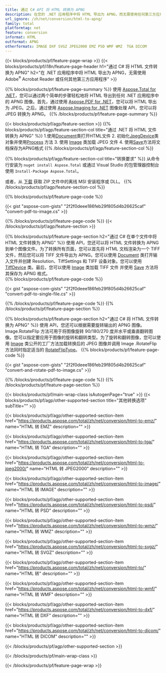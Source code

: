 ```yaml
---
title: 通过 C# API 将 HTML 转换为 APNG
description: 在您的 .NET 应用程序中将 HTML 导出为 APNG，而无需使用任何第三方应用程序
url_ignore: /zh/net/conversion/html-to-apng/
family: total
platformtag: net
feature: conversion
informat: HTML
outformat: APNG
otherformats: IMAGE DXF SVGZ JPEG2000 EMZ PSD WMF WMZ  TGA DICOM
---
```

{{< blocks/products/pf/feature-page-wrap >}}
{{< blocks/products/pf/i18n/feature-page-header h1="通过 C# 将 HTML 文件转换为 APNG" h2="在 .NET 应用程序中将 HTML 导出为 APNG，无需使用 Adobe<sup>&reg;</sup> Acrobat Reader 或任何其他第三方应用程序" >}}

{{% blocks/products/pf/feature-page-summary %}}
使用 [Aspose.Total for .NET](https://products.aspose.com/total/net/)，您可以通过两个简单的步骤轻松地将 HTML 导出到任何 .NET 应用程序中的 APNG 图像。首先，通过使用 [Aspose.PDF for .NET](https://products.aspose.com/pdf/net/)，您可以将 HTML 导出为 JPEG。之后，通过使用 [Aspose.Imaging for .NET](https://products.aspose.com/imaging/net/) 图像处理 API，您可以将 JPEG 转换为 APNG。
{{% /blocks/products/pf/feature-page-summary  %}}

{{< blocks/products/pf/agp/feature-section >}}
{{% blocks/products/pf/agp/feature-section-col title="通过 .NET 将 HTML 文件转换为 APNG" %}}
1.使用[Document](https://apireference.aspose.com/pdf/net/aspose.pdf/document)类打开HTML文件
2. 初始化[JpegDevice](https://apireference.aspose.com/pdf/net/aspose.pdf.devices/jpegdevice)类对象并使用[Process](https://apireference.aspose.com/pdf/net/aspose.pdf.devices.pagedevice/process/methods/1) 方法
3. 使用 [Image](https://apireference.aspose.com/imaging/net/aspose.imaging/image) 类加载 JPEG 文件
4. 使用[Save](https://apireference.aspose.com/imaging/net/aspose.imaging.image/save/methods/4)方法将文档保存为APNG格式
{{% /blocks/products/pf/agp/feature-section-col %}}

{{% blocks/products/pf/agp/feature-section-col title="转换要求" %}}
从命令行安装为 ```nuget install Aspose.Total``` 或通过 Visual Studio 的包管理器控制台使用 ```Install-Package Aspose.Total```。

或者，从 [下载](https://downloads.aspose.com/total/net) 获取 ZIP 文件中的离线 MSI 安装程序或 DLL。
{{% /blocks/products/pf/agp/feature-section-col %}}

{{% blocks/products/pf/feature-page-code %}}

{{< gist "aspose-com-gists" "2f2f0deee186feb29f805d4b26625caf" "convert-pdf-to-image.cs" >}}


{{% /blocks/products/pf/feature-page-code %}}
{{< /blocks/products/pf/agp/feature-section >}}

{{% blocks/products/pf/feature-page-section  h2="通过 C# 在单个文件中将 HTML 文件转换为 APNG" %}}
使用 API，您还可以将 HTML 文件转换为 APNG 到单个图像文件。为了转换所有页面，您可以首先将 HTML 文档渲染为一个 TIFF 文件，然后您可以将 TIFF 文件导出为 APNG。您可以使用 [Document](https://apireference.aspose.com/pdf/net/aspose.pdf/document) 类打开输入文件并创建 Resolution、TiffSettings 和 TIFF 设备对象。您可以使用 [TiffDevice](https://apireference.aspose.com/pdf/net/aspose.pdf.devices/tiffdevice) 类。最后，您可以使用 [Image](https://apireference.aspose.com/imaging/net/aspose.imaging/image) 类加载 TIFF 文件
并使用 [Save](https://apireference.aspose.com/imaging/net/aspose.imaging.image/save/methods/4) 方法将其保存为 APNG 格式。  
{{% blocks/products/pf/feature-page-code %}}

{{< gist "aspose-com-gists" "2f2f0deee186feb29f805d4b26625caf" "convert-pdf-to-single-file.cs" >}}

{{% /blocks/products/pf/feature-page-code  %}}
{{% /blocks/products/pf/feature-page-section %}}

{{% blocks/products/pf/feature-page-section  h2="通过 C# 将 HTML 文件转换为 APNG" %}}
使用 API，您还可以根据需要旋转输出的 APNG 图像。 Image.RotateFlip 方法可用于将图像旋转 90/180/270 度并水平或垂直翻转图像。您可以指定要应用于图像的旋转和翻转类型。为了旋转和翻转图像，您可以使用 [Image](https://apireference.aspose.com/imaging/net/aspose.imaging/image) 类公开的工厂方法加载转换后的 JPEG 图像并调用 Image .RotateFlip 方法同时指定适当的 [RotateFlipType](https://apireference.aspose.com/imaging/net/aspose.imaging/rotatefliptype)。 
{{% blocks/products/pf/feature-page-code %}}

{{< gist "aspose-com-gists" "2f2f0deee186feb29f805d4b26625caf" "convert-and-rotate-pdf-to-image.cs" >}}

{{% /blocks/products/pf/feature-page-code  %}}
{{% /blocks/products/pf/feature-page-section %}}

{{< blocks/products/pf/main-wrap-class isAutogenPage="true" >}}
{{< blocks/products/pf/agp/other-supported-section title="其他转换选项" subTitle="" >}}

{{< blocks/products/pf/agp/other-supported-section-item href="https://products.aspose.com/total/zh/net/conversion/html-to-emz/" name="HTML 转 EMZ" description="" >}}

{{< blocks/products/pf/agp/other-supported-section-item href="https://products.aspose.com/total/zh/net/conversion/html-to-tga/" name="HTML 转 TGA" description="" >}}

{{< blocks/products/pf/agp/other-supported-section-item href="https://products.aspose.com/total/zh/net/conversion/html-to-jpeg2000/" name="HTML 转 JPEG2000" description="" >}}

{{< blocks/products/pf/agp/other-supported-section-item href="https://products.aspose.com/total/zh/net/conversion/html-to-image/" name="HTML 转 IMAGE" description="" >}}

{{< blocks/products/pf/agp/other-supported-section-item href="https://products.aspose.com/total/zh/net/conversion/html-to-psd/" name="HTML 转 PSD" description="" >}}

{{< blocks/products/pf/agp/other-supported-section-item href="https://products.aspose.com/total/zh/net/conversion/html-to-wmz/" name="HTML 转 WMZ" description="" >}}

{{< blocks/products/pf/agp/other-supported-section-item href="https://products.aspose.com/total/zh/net/conversion/html-to-svgz/" name="HTML 转 SVGZ" description="" >}}

{{< blocks/products/pf/agp/other-supported-section-item href="https://products.aspose.com/total/zh/net/conversion/html-to/" name="HTML 转" description="" >}}

{{< blocks/products/pf/agp/other-supported-section-item href="https://products.aspose.com/total/zh/net/conversion/html-to-wmf/" name="HTML 转 WMF" description="" >}}

{{< blocks/products/pf/agp/other-supported-section-item href="https://products.aspose.com/total/zh/net/conversion/html-to-dxf/" name="HTML 转 DXF" description="" >}}

{{< blocks/products/pf/agp/other-supported-section-item href="https://products.aspose.com/total/zh/net/conversion/html-to-dicom/" name="HTML 转 DICOM" description="" >}}



{{< /blocks/products/pf/agp/other-supported-section >}}

{{< /blocks/products/pf/main-wrap-class >}}

{{< /blocks/products/pf/feature-page-wrap >}}